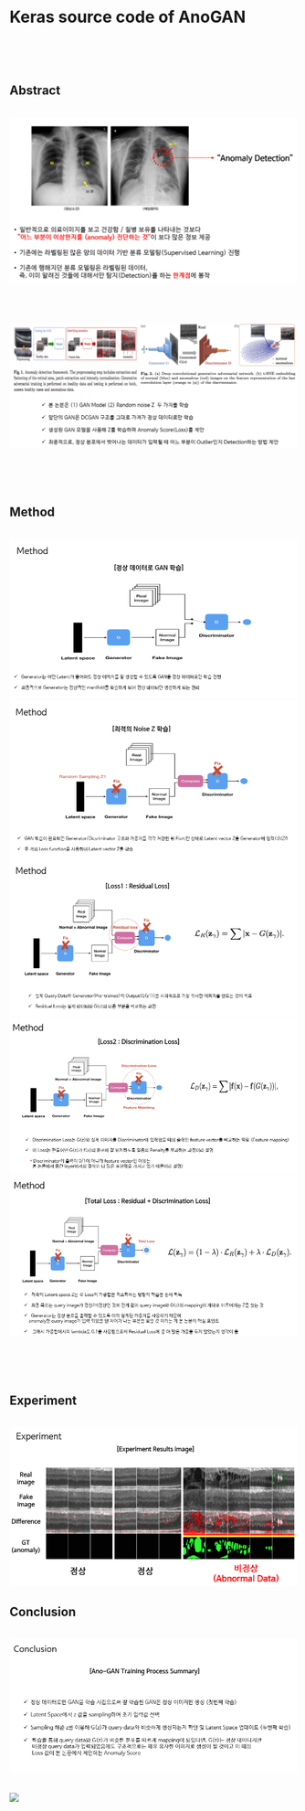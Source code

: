 <br>
<br>

# Keras source code of AnoGAN
<br>
<br>
<br>


## Abstract

<br>
<img src="https://github.com/ing-junyoung/Paper/blob/main/GAN/AnoGAN/Supplement/Abstract.PNG">


<br>
<br>
<br>
<br>
<br>

<img src="https://github.com/ing-junyoung/Paper/blob/main/GAN/AnoGAN/Supplement/AnoGAN.PNG">
<br>
<br>
<br>
<br>
<br>

## Method

<br>

<img src="https://github.com/ing-junyoung/Paper/blob/main/GAN/AnoGAN/Supplement/Method_1.PNG">
<img src="https://github.com/ing-junyoung/Paper/blob/main/GAN/AnoGAN/Supplement/Method_2.PNG">
<img src="https://github.com/ing-junyoung/Paper/blob/main/GAN/AnoGAN/Supplement/Method_3.PNG">
<img src="https://github.com/ing-junyoung/Paper/blob/main/GAN/AnoGAN/Supplement/Method_4.PNG">
<img src="https://github.com/ing-junyoung/Paper/blob/main/GAN/AnoGAN/Supplement/Method_5.PNG">



<br>
<br>
<br>
<br>
<br>

## Experiment

<br>

<img src="https://github.com/ing-junyoung/Paper/blob/main/GAN/AnoGAN/Supplement/Experiment.PNG">


## Conclusion

<br>

<img src="https://github.com/ing-junyoung/Paper/blob/main/GAN/AnoGAN/Supplement/Conclusion_summary.PNG">
<br>
<br>
<br>
<img src="https://github.com/ing-junyoung/Paper/blob/main/GAN/AnoGAN/Supplement/Conclusion_summary2.PNG">

